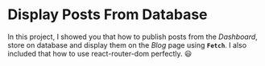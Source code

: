 # Display Posts From Database

In this project, I showed you that how to publish posts from the *Dashboard*, store on database and display them on the *Blog* page using **`Fetch`**. I also included that how to use react-router-dom perfectly. 😃